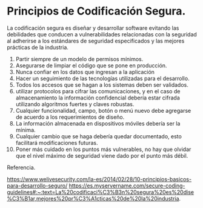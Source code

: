 # Principios de Codificación Segura.

La codificación segura es diseñar y desarrollar software evitando las debilidades que conducen a vulnerabilidades 
relacionadas con la seguridad al adherirse a los estándares de seguridad especificados y las mejores prácticas de 
la industria.

1. Partir siempre de un modelo de permisos mínimos.
2. Asegurarse de limpiar el código que se pone en producción.
3. Nunca confiar en los datos que ingresan a la aplicación
4. Hacer un seguimiento de las tecnologías utilizadas para el desarrollo.
5. Todos los accesos que se hagan a los sistemas deben ser validados.
6. utilizar protocolos para cifrar las comunicaciones, y en el caso de almacenamiento la información confidencial 
   debería estar cifrada utilizando algoritmos fuertes y claves robustas.
7. Cualquier funcionalidad, campo, botón o menú nuevo debe agregarse de acuerdo a los requerimientos de diseño.
8. La información almacenada en dispositivos móviles debería ser la mínima.
9. Cualquier cambio que se haga debería quedar documentado, esto facilitará modificaciones futuras.
10. Poner más cuidado en los puntos más vulnerables, no hay que olvidar que el nivel máximo de seguridad viene dado por el punto más débil.

Referencia.

https://www.welivesecurity.com/la-es/2014/02/28/10-principios-basicos-para-desarrollo-seguro/
https://es.myservername.com/secure-coding-guidelines#:~:text=La%20codificaci%C3%B3n%20segura%20es%20dise%C3%B1ar,mejores%20pr%C3%A1cticas%20de%20la%20industria.

 

